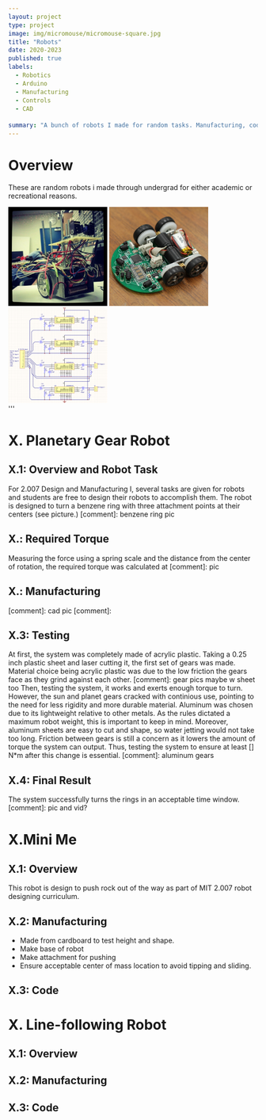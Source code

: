 ```yaml
---
layout: project
type: project
image: img/micromouse/micromouse-square.jpg
title: "Robots"
date: 2020-2023
published: true
labels:
  - Robotics
  - Arduino
  - Manufacturing
  - Controls
  - CAD

summary: "A bunch of robots I made for random tasks. Manufacturing, coding, and performance details are listed under each robot."
---
```

# Overview
These are random robots i made through undergrad for either academic or recreational reasons.


<div class="text-center p-4">
  <img width="200px" src="../img/micromouse/micromouse-robot.png" class="img-thumbnail" >
  <img width="200px" src="../img/micromouse/micromouse-robot-2.jpg" class="img-thumbnail" >
  <img width="200px" src="../img/micromouse/micromouse-circuit.png" class="img-thumbnail" >
</div>
'''

# X. Planetary Gear Robot
## X.1: Overview and Robot Task
For 2.007 Design and Manufacturing I, several tasks are given for robots and students are free to design their robots to accomplish them. The robot is designed to turn a benzene ring with three attachment points at their centers (see picture.)
[comment]: benzene ring pic
## X.: Required Torque
Measuring the force using a spring scale and the distance from the center of rotation, the required torque was calculated at
[comment]: pic
## X.: Manufacturing
[comment]: cad pic
[comment]: 
## X.3: Testing
At first, the system was completely made of acrylic plastic. Taking a 0.25 inch plastic sheet and laser cutting it, the first set of gears was made. Material choice being acrylic plastic was due to the low friction the gears face as they grind against each other. 
[comment]: gear pics maybe w sheet too
Then, testing the system, it works and exerts enough torque to turn. However, the sun and planet gears cracked with continious use, pointing to the need for less rigidity and more durable material. Aluminum was chosen due to its lightweight relative to other metals. As the rules dictated a maximum robot weight, this is important to keep in mind. Moreover, aluminum sheets are easy to cut and shape, so water jetting would not take too long. Friction between gears is still a concern as it lowers the amount of torque the system can output. Thus, testing the system to ensure at least [] N*m after this change is essential. 
[comment]: aluminum gears
## X.4: Final Result
The system successfully turns the rings in an acceptable time window. 
[comment]: pic and vid?

# X.Mini Me
## X.1: Overview
This robot is design to push rock out of the way as part of MIT 2.007 robot designing curriculum. 
## X.2: Manufacturing
- Made from cardboard to test height and shape.
- Make base of robot
- Make attachment for pushing
- Ensure acceptable center of mass location to avoid tipping and sliding. 

## X.3: Code

# X. Line-following Robot
## X.1: Overview
## X.2: Manufacturing
## X.3: Code


